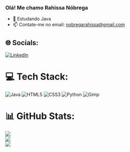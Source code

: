 ### Olá! Me chamo Rahissa Nóbrega


- 🌱 Estudando Java 
- 📫 Contate-me no email: nobregarahissa@gmail.com

## 🌐 Socials:
[![LinkedIn](https://img.shields.io/badge/LinkedIn-%230077B5.svg?logo=linkedin&logoColor=white)](https://linkedin.com/in/www.linkedin.com/in/rahissa-nóbrega) 

# 💻 Tech Stack:
![Java](https://img.shields.io/badge/java-%23ED8B00.svg?style=flat&logo=openjdk&logoColor=white) ![HTML5](https://img.shields.io/badge/html5-%23E34F26.svg?style=flat&logo=html5&logoColor=white) ![CSS3](https://img.shields.io/badge/css3-%231572B6.svg?style=flat&logo=css3&logoColor=white) ![Python](https://img.shields.io/badge/python-3670A0?style=flat&logo=python&logoColor=ffdd54) ![Gimp](https://img.shields.io/badge/Gimp-657D8B?style=flat&logo=gimp&logoColor=FFFFFF)
# 📊 GitHub Stats:
![](https://github-readme-stats.vercel.app/api?username=rahissanobrega&theme=blue-green&hide_border=true&include_all_commits=false&count_private=false)<br/>
![](https://github-readme-streak-stats.herokuapp.com/?user=rahissanobrega&theme=blue-green&hide_border=true)<br/>
![](https://github-readme-stats.vercel.app/api/top-langs/?username=rahissanobrega&theme=blue-green&hide_border=true&include_all_commits=false&count_private=false&layout=compact)

<!-- Proudly created with GPRM ( https://gprm.itsvg.in ) -->     
          
